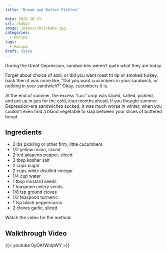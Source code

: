 ```yaml
---
title: "Bread and Butter Pickles"

date: 2022-10-21
url: /babp/
image: images/2022/babp.jpg
categories:
  - Recipe
tags:
  - Recipe
draft: false
---
```

During the Great Depression, sandwiches weren’t quite what they are today.

Forget about choice of aioli, or did you want roast tri tip or smoked turkey; back then it was more like, “Did you want cucumbers in your sandwich, or nothing in your sandwich?” Okay, cucumbers it is.

At the end of summer, the excess “cuc” crop was sliced, salted, pickled, and put up in jars for the cold, lean months ahead. If you thought summer Depression-era sandwiches sucked, it was much worse in winter, when you couldn’t even find a bland vegetable to slap between your slices of buttered bread.
<!--more-->

## Ingredients

-   2 lbs pickling or other firm, little cucumbers
-   1/2 yellow onion, sliced
-   2 red jalapeno pepper, sliced
-   3 tbsp kosher salt
-   2 cups sugar
-   2 cups white distilled vinegar
-   1/4 cup water
-   1 tbsp mustard seeds
-   1 teaspoon celery seeds
-   1/8 tsp ground cloves
-   1/2 teaspoon turmeric
-   1 tsp black peppercorns
-   2 cloves garlic, sliced


Watch the video for the method.

## Walkthrough Video

{{< youtube 0yOA1WnlpWY >}}
